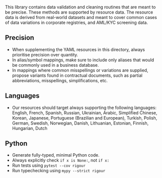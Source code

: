 This library contains data validation and cleaning routines that are meant to be precise. These methods are supported by resource data. The resource data is derived from real-world datasets and meant to cover common cases of data variations in corporate registries, and AML/KYC screening data.

## Precision

* When supplementing the YAML resources in this directory, always prioritise precision over quantity.
* In alias/symbol mappings, make sure to include only aliases that would be commonly used in a business database.
* In mappings where common misspellings or variations are supplied, propose variants found in contractual documents, such as partial abbreviations, misspellings, simplifications, etc.

## Languages

* Our resources should target always supporting the following languages: English, French, Spanish, Russian, Ukrainian, Arabic, Simplified Chinese, Korean, Japanese, Portuguese (Brazilian and European), Turkish, Polish, German, Swedish, Norwegian, Danish, Lithuanian, Estonian, Finnish, Hungarian, Dutch

## Python 

* Generate fully-typed, minimal Python code.
* Always explicitly check `if x is None:`, not `if x:`
* Run tests using `pytest --cov rigour`
* Run typechecking using `mypy --strict rigour`